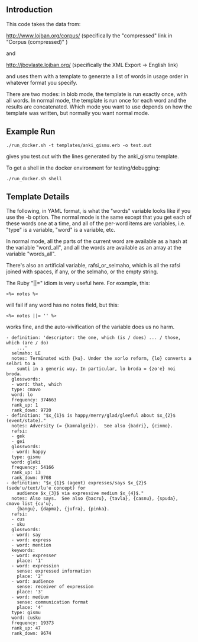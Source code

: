 Introduction
------------

This code takes the data from:

http://www.lojban.org/corpus/ (specifically the "compressed" link in "Corpus (compressed)" )

and

http://jbovlaste.lojban.org/ (specifically the XML Export -> English link)

and uses them with a template to generate a list of words in usage
order in whatever format you specify.

There are two modes: in blob mode, the template is run exactly once,
with all words.  In normal mode, the template is run once for each
word and the results are concatenated.  Which mode you want to use
depends on how the template was written, but normally you want
normal mode.

Example Run
-----------

    ./run_docker.sh -t templates/anki_gismu.erb -o test.out

gives you test.out with the lines generated by the anki_gismu
template.

To get a shell in the docker environment for testing/debugging:

    ./run_docker.sh shell

Template Details
----------------

The following, in YAML format, is what the "words" variable looks
like if you use the -b option.  The normal mode is the same
except that you get each of these words one at a time, and all of
the per-word items are variables, i.e. "type" is a variable, "word"
is a variable, etc.

In normal mode, all the parts of the current word are available as a
hash at the variable "word_all", and all the words are available as
an array at the variable "words_all".

There's also an artificial variable, rafsi_or_selmaho, which is all
the rafsi joined with spaces, if any, or the selmaho, or the empty
string.

The Ruby "||=" idiom is very useful here.  For example, this:

    <%= notes %>

will fail if any word has no notes field, but this:

    <%= notes ||= '' %>

works fine, and the auto-vivification of the variable does us no
harm.

    - definition: 'descriptor: the one, which (is / does) ... / those, which (are / do)
        ...'
      selmaho: LE
      notes: Terminated with {ku}. Under the xorlo reform, {lo} converts a selbri to a
        sumti in a generic way. In particular, lo broda = {zo'e} noi broda.
      glosswords:
      - word: that, which
      type: cmavo
      word: lo
      frequency: 374663
      rank_up: 1
      rank_down: 9720
    - definition: "$x_{1}$ is happy/merry/glad/gleeful about $x_{2}$ (event/state)."
      notes: Adversity (= {kamnalgei}).  See also {badri}, {cinmo}.
      rafsi:
      - gek
      - gei
      glosswords:
      - word: happy
      type: gismu
      word: gleki
      frequency: 54166
      rank_up: 13
      rank_down: 9708
    - definition: "$x_{1}$ (agent) expresses/says $x_{2}$ (sedu'u/text/lu'e concept) for
        audience $x_{3}$ via expressive medium $x_{4}$."
      notes: Also says.  See also {bacru}, {tavla}, {casnu}, {spuda}, cmavo list {cu'u},
        {bangu}, {dapma}, {jufra}, {pinka}.
      rafsi:
      - cus
      - sku
      glosswords:
      - word: say
      - word: express
      - word: mention
      keywords:
      - word: expresser
        place: '1'
      - word: expression
        sense: expressed information
        place: '2'
      - word: audience
        sense: receiver of expression
        place: '3'
      - word: medium
        sense: communication format
        place: '4'
      type: gismu
      word: cusku
      frequency: 19373
      rank_up: 47
      rank_down: 9674
